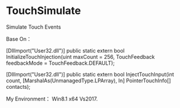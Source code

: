 # TouchSimulate
Simulate Touch Events

Base On：
  
   [DllImport("User32.dll")]
   public static extern bool InitializeTouchInjection(uint maxCount = 256, TouchFeedback feedbackMode = TouchFeedback.DEFAULT);

   [DllImport("User32.dll")]
   public static extern bool InjectTouchInput(int count, [MarshalAs(UnmanagedType.LPArray), In] PointerTouchInfo[] contacts);
   
My Environment：
  Win8.1 x64 Vs2017.
  

  
